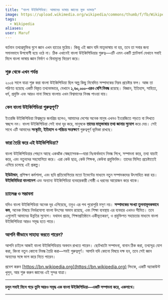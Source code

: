 ```yaml
---
title: "বাংলা উইকিপিডিয়া: আমাদের ভাষায় জ্ঞানের মুক্ত ভান্ডার"
image: https://upload.wikimedia.org/wikipedia/commons/thumb/f/fb/Wikipedia-logo-v2-bn.svg/800px-Wikipedia-logo-v2-bn.svg.png
tags: 
  - Wikipedia
aliases:
user: Maruf
---
```


বর্তমান তথ্যপ্রযুক্তির যুগে জ্ঞান এখন হাতের মুঠোয়। কিন্তু এই জ্ঞান যদি মাতৃভাষায় না হয়, তবে তা সবার জন্য সমানভাবে উপযোগী হয়ে ওঠে না। ঠিক এখানেই বাংলা উইকিপিডিয়ার গুরুত্ব—এটি এমন একটি প্ল্যাটফর্ম যেখানে সবাই মিলে বাংলা ভাষায় জ্ঞান নির্মাণ ও বিনামূল্যে বিতরণ করে।

### শুরু থেকে এখন পর্যন্ত

২০০৪ সালে যাত্রা শুরু করা বাংলা উইকিপিডিয়া ছিল অল্প কিছু নিবেদিত সম্পাদকের নিরব প্রচেষ্টার ফল। আজ তা পরিণত হয়েছে একটি বিস্তৃত তথ্যভান্ডারে, যেখানে **১,৬০,০০০-এরও বেশি নিবন্ধ** রয়েছে। বিজ্ঞান, ইতিহাস, সাহিত্য, ধর্ম, প্রযুক্তি এবং আরও নানা বিষয়ে বাংলায় এখন বিশ্বমানের নিবন্ধ পাওয়া যায়।

### কেন বাংলা উইকিপিডিয়া গুরুত্বপূর্ণ?

ইংরেজি উইকিপিডিয়া বিশ্বজুড়ে জনপ্রিয় হলেও, আমাদের দেশের অনেক মানুষ এখনও ইংরেজিতে পড়তে বা লিখতে স্বচ্ছন্দ নন। বাংলা উইকিপিডিয়া সেই বাধা দূর করে, মানুষকে **তাদের মাতৃভাষায় তথ্য জানার সুযোগ** করে দেয়। সেই সাথে এটি আমাদের **সংস্কৃতি, ইতিহাস ও পরিচয় সংরক্ষণে** গুরুত্বপূর্ণ ভূমিকা রাখছে।

### কারা তৈরি করে এই উইকিপিডিয়া?

বাংলা উইকিপিডিয়ার পেছনে আছে একঝাঁক স্বেচ্ছাসেবক—যারা নিঃস্বার্থভাবে নিবন্ধ লিখে, সম্পাদনা করে, তথ্য যাচাই করে, এবং নতুনদের সহযোগিতা করে। এরা কেউ ছাত্র, কেউ শিক্ষক, কেউবা প্রযুক্তিবিদ। তাদের মিলিত প্রচেষ্টাতেই এগিয়ে চলেছে এই প্রকল্প।

**ইডিটাথন**, প্রশিক্ষণ কর্মশালা, এবং ছবি প্রতিযোগিতার মতো ইভেন্টের মাধ্যমে নতুন সম্পাদকদের উৎসাহিত করা হয়। **উইকিমিডিয়া বাংলাদেশ** এবং অন্যান্য উইকিপিডিয়া ব্যবহারকারী গোষ্ঠী এ ধরনের আয়োজন করে থাকে।

### চ্যালেঞ্জ ও সম্ভাবনা

যদিও বাংলা উইকিপিডিয়া অনেক দূর এগিয়েছে, তবুও এর পথ পুরোপুরি মসৃণ নয়। **সম্পাদকের সংখ্যা তুলনামূলকভাবে কম**, অনেক বিষয়ে নির্ভরযোগ্য বাংলা উৎসের অভাব রয়েছে, এবং শিক্ষা ব্যবস্থায় এর ব্যবহার এখনও সীমিত। তবে এগুলোই আমাদের উন্নতির সুযোগ। যথাযথ প্রচার, শিক্ষাপ্রতিষ্ঠানে একীভূতকরণ, ও প্রযুক্তিগত সহায়তার মাধ্যমে বাংলা উইকিপিডিয়া আরও সমৃদ্ধ হতে পারে।

### আপনি কীভাবে সাহায্য করতে পারেন?

আপনি চাইলে আজই বাংলা উইকিপিডিয়ায় অবদান রাখতে পারেন। ছোটখাটো সম্পাদনা, বানান ঠিক করা, তথ্যসূত্র যোগ করা, কিংবা নতুন কোনো নিবন্ধ তৈরি করা—সবই গুরুত্বপূর্ণ। আপনি যদি কোনো বিষয়ে দক্ষ হন, তবে সেই জ্ঞান অন্যদের সঙ্গে ভাগ করে নিতে পারেন।

প্রবেশ করুন [https://bn.wikipedia.org](https://bn.wikipedia.org) লিংকে, একটি অ্যাকাউন্ট খুলুন, আর শুরু করুন জ্ঞানের এই সুন্দর যাত্রা।

---

**চলুন সবাই মিলে গড়ে তুলি আরও সমৃদ্ধ এক বাংলা উইকিপিডিয়া—একটি সম্পাদনা করে, একসাথে।**

---
